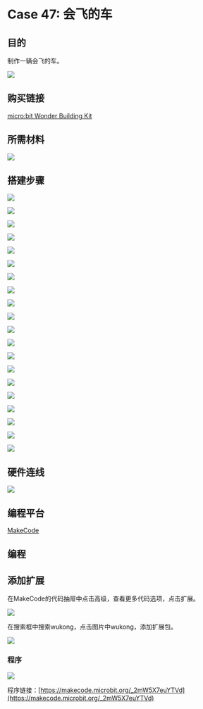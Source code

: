 # Case 47: 会飞的车
## 目的
制作一辆会飞的车。

![](./images/Wonder-Building-Kit-case-47-01.png)

## 购买链接

[micro:bit Wonder Building Kit](https://www.elecfreaks.com/micro-bit-wonder-building-kit-without-micro-bit-board.html)

## 所需材料

![](./images/Wonder-Building-Kit-step-case-47-01.png)

## 搭建步骤


![](./images/Wonder-Building-Kit-step-case-47-02.png)

![](./images/Wonder-Building-Kit-step-case-47-03.png)

![](./images/Wonder-Building-Kit-step-case-47-04.png)

![](./images/Wonder-Building-Kit-step-case-47-05.png)

![](./images/Wonder-Building-Kit-step-case-47-06.png)

![](./images/Wonder-Building-Kit-step-case-47-07.png)

![](./images/Wonder-Building-Kit-step-case-47-08.png)

![](./images/Wonder-Building-Kit-step-case-47-09.png)

![](./images/Wonder-Building-Kit-step-case-47-10.png)

![](./images/Wonder-Building-Kit-step-case-47-11.png)

![](./images/Wonder-Building-Kit-step-case-47-12.png)

![](./images/Wonder-Building-Kit-step-case-47-13.png)

![](./images/Wonder-Building-Kit-step-case-47-14.png)

![](./images/Wonder-Building-Kit-step-case-47-15.png)

![](./images/Wonder-Building-Kit-step-case-47-16.png)

![](./images/Wonder-Building-Kit-step-case-47-17.png)

![](./images/Wonder-Building-Kit-step-case-47-18.png)

![](./images/Wonder-Building-Kit-step-case-47-19.png)

![](./images/Wonder-Building-Kit-step-case-47-20.png)

![](./images/Wonder-Building-Kit-step-case-47-21.png)



## 硬件连线

![](./images/Wonder-Building-Kit-case-47-03.png)

## 编程平台

[MakeCode](https://makecode.microbit.org/)

## 编程
## 添加扩展
在MakeCode的代码抽屉中点击高级，查看更多代码选项，点击扩展。

![](./images/Wonder-Building-Kit-case-21-02.png)

在搜索框中搜索wukong，点击图片中wukong，添加扩展包。

![](./images/Wonder-Building-Kit-case-21-03.png)





### 程序

![](./images/Wonder-Building-Kit-case-47-04.png)

程序链接：[https://makecode.microbit.org/_2mW5X7euYTVd](https://makecode.microbit.org/_2mW5X7euYTVd)
